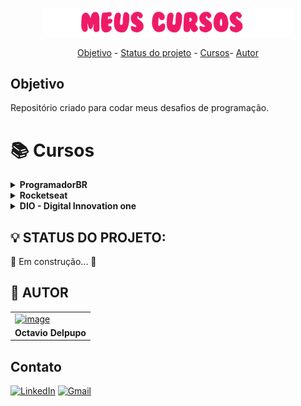 <p align="center">
<br>
<img width=400 src="./Img/cursos.png">
<br>
</p>

<p align="center">
 <a href="#-objetivo">Objetivo</a> -
 <a href="#-status-do-projeto">Status do projeto</a> - 
  <a href="#-cursos">Cursos</a>-
 <a href="#-autor">Autor</a>
</p>

## Objetivo

Repositório criado para codar meus desafios de programação.

# 📚 Cursos 

<!-- ProgramadorBR -->
<details>
<summary><strong>ProgramadorBR</strong></summary>
<br>
<div align="left"></div>
</details>

<!-- Rocketseat -->
<details>
<summary><strong>Rocketseat</strong></summary>
<br>
<div align="left"></div>
</details>


<!-- DIO - Digital Innovation one -->
<details>
<summary><strong>DIO - Digital Innovation one</strong></summary>
<br>
<div align="left"></div>
        <table border=1>
            <tr>
                <th colspan="4">Santander Bootcamp Fullstack Developer</th>
            </tr>
            <tr>
                <th colspan="4"></th>
            </tr>
            <tr>
                <th>Etapa</th>
                <th>Desafio</th>
                <th>Solução</th>
                <th>Status</th>
            </tr>
            <tr>
                <td align="center">1</td>
                <td> - </td>
                <td><a href="#">Código</a></td>
                <td align="center"> </td>
            </tr>
            <tr>
                <td align="center">2</td>
                <td>-</td>
                <td><a href="#">Código</a></td>
                <td align="center"></td>
            </tr>
            <tr>
                <td align="center">3</td>
                <td>-</td>
                <td><a href="#">Código</a></td>
                <td align="center"></td>
        </table>
</details>



## 💡 STATUS DO PROJETO:

🚧 Em construção... 🚧

## 🧑 AUTOR
 <table>
<tr>
    <td><a href="https://www.github.com/octavio_delpupo/"><img src="https://avatars.githubusercontent.com/OctavioDelpupo" alt="image" height="120" width="120" /> </td>
</tr>
<tr>
<td> <strong>Octavio Delpupo</strong> </td>
</tr>
</table>


## Contato
[![LinkedIn](https://img.shields.io/badge/LinkedIn-0077B5?style=for-the-badge&logo=linkedin&logoColor=white&link=https://www.linkedin.com/in/pedro-paulo-dantas-costa/)](https://br.linkedin.com/in/octavio-delpupo)
[![Gmail](https://img.shields.io/badge/Gmail-D14836?style=for-the-badge&logo=gmail&logoColor=white&link=mailto:0901dantaspedro@gmail.com)](mailto:octavio.delpupo@gmail.com)
